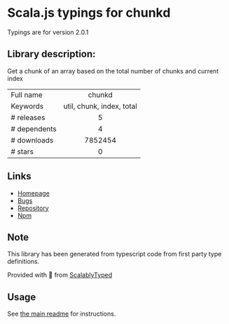 
# Scala.js typings for chunkd

Typings are for version 2.0.1

## Library description:
Get a chunk of an array based on the total number of chunks and current index

|                    |                 |
| ------------------ | :-------------: |
| Full name          | chunkd |
| Keywords           | util, chunk, index, total |
| # releases         | 5 |
| # dependents       | 4 |
| # downloads        | 7852454 |
| # stars            | 0 |

## Links
- [Homepage](https://github.com/jamiebuilds/chunkd#readme)
- [Bugs](https://github.com/jamiebuilds/chunkd/issues)
- [Repository](https://github.com/jamiebuilds/chunkd)
- [Npm](https://www.npmjs.com/package/chunkd)
    


## Note
This library has been generated from typescript code from first party type definitions.

Provided with :purple_heart: from [ScalablyTyped](https://github.com/oyvindberg/ScalablyTyped)

## Usage
See [the main readme](../../readme.md) for instructions.


